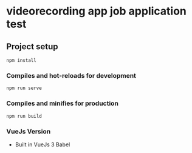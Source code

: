 # videorecording app job application test

## Project setup
```
npm install
```

### Compiles and hot-reloads for development
```
npm run serve
```

### Compiles and minifies for production
```
npm run build
```

### VueJs Version
- Built in VueJs 3 Babel


